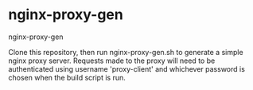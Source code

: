 nginx-proxy-gen
===============

nginx-proxy-gen

Clone this repository, then run nginx-proxy-gen.sh to generate a simple nginx proxy server. Requests made to the proxy will need to be authenticated using username 'proxy-client' and whichever password is chosen when the build script is run. 
